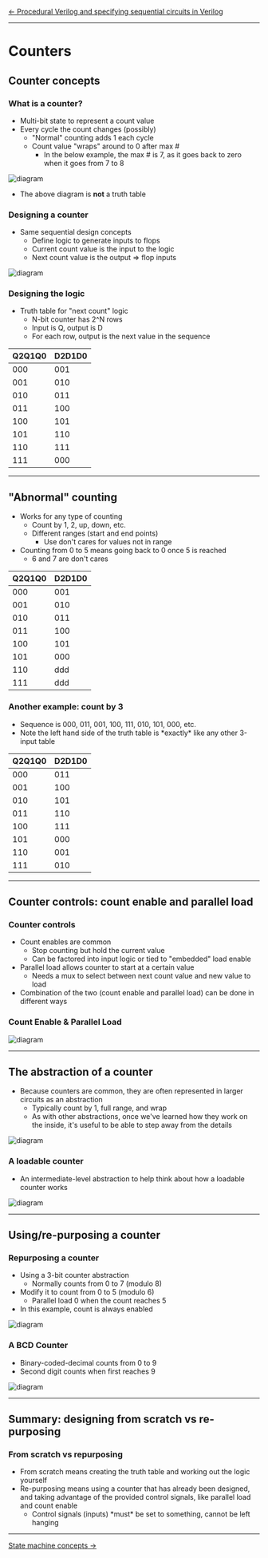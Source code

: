 [\<- Procedural Verilog and specifying sequential circuits in Verilog](16.md)

---

# Counters

## Counter concepts

### What is a counter?

- Multi-bit state to represent a count value
- Every cycle the count changes (possibly)
	- "Normal" counting adds 1 each cycle
	- Count value "wraps" around to 0 after max \#
		- In the below example, the max \# is 7, as it goes back to zero when it goes from 7 to 8

![diagram](17.1.png)

- The above diagram is **not** a truth table

### Designing a counter

- Same sequential design concepts
	- Define logic to generate inputs to flops
	- Current count value is the input to the logic
	- Next count value is the output => flop inputs

![diagram](17.2.png)

### Designing the logic

- Truth table for "next count" logic
	- N-bit counter has 2^N rows
	- Input is Q, output is D
	- For each row, output is the next value in the sequence

|Q2Q1Q0|D2D1D0|
|------|------|
|000   |001   |
|001   |010   |
|010   |011   |
|011   |100   |
|100   |101   |
|101   |110   |
|110   |111   |
|111   |000   |

---

## "Abnormal" counting

- Works for any type of counting
	- Count by 1, 2, up, down, etc.
	- Different ranges (start and end points)
		- Use don't cares for values not in range
- Counting from 0 to 5 means going back to 0 once 5 is reached
	- 6 and 7 are don't cares

|Q2Q1Q0|D2D1D0|
|------|------|
|000   |001   |
|001   |010   |
|010   |011   |
|011   |100   |
|100   |101   |
|101   |000   |
|110   |ddd   |
|111   |ddd   |

### Another example: count by 3

- Sequence is 000, 011, 001, 100, 111, 010, 101, 000, etc.
- Note the left hand side of the truth table is \*exactly\* like any other 3-input table

|Q2Q1Q0|D2D1D0|
|------|------|
|000   |011   |
|001   |100   |
|010   |101   |
|011   |110   |
|100   |111   |
|101   |000   |
|110   |001   |
|111   |010   |

---

## Counter controls: count enable and parallel load

### Counter controls

- Count enables are common
	- Stop counting but hold the current value
	- Can be factored into input logic or tied to "embedded" load enable
- Parallel load allows counter to start at a certain value
	- Needs a mux to select between next count value and new value to load
- Combination of the two (count enable and parallel load) can be done in different ways

### Count Enable & Parallel Load

![diagram](17.3.png)

---

## The abstraction of a counter

- Because counters are common, they are often represented in larger circuits as an abstraction
	- Typically count by 1, full range, and wrap
	- As with other abstractions, once we've learned how they work on the inside, it's useful to be able to step away from the details

![diagram](17.4.png)

### A loadable counter

- An intermediate-level abstraction to help think about how a loadable counter works

![diagram](17.5.png)

---

## Using/re-purposing a counter

### Repurposing a counter

- Using a 3-bit counter abstraction
	- Normally counts from 0 to 7 (modulo 8)
- Modify it to count from 0 to 5 (modulo 6)
	- Parallel load 0 when the count reaches 5
- In this example, count is always enabled

![diagram](17.6.png)

### A BCD Counter

- Binary-coded-decimal counts from 0 to 9
- Second digit counts when first reaches 9

![diagram](17.7.png)

---

## Summary: designing from scratch vs re-purposing

### From scratch vs repurposing

- From scratch means creating the truth table and working out the logic yourself
- Re-purposing means using a counter that has already been designed, and taking advantage of the provided control signals, like parallel load and count enable
	- Control signals (inputs) \*must\* be set to something, cannot be left hanging

---

[State machine concepts ->](18.md)
